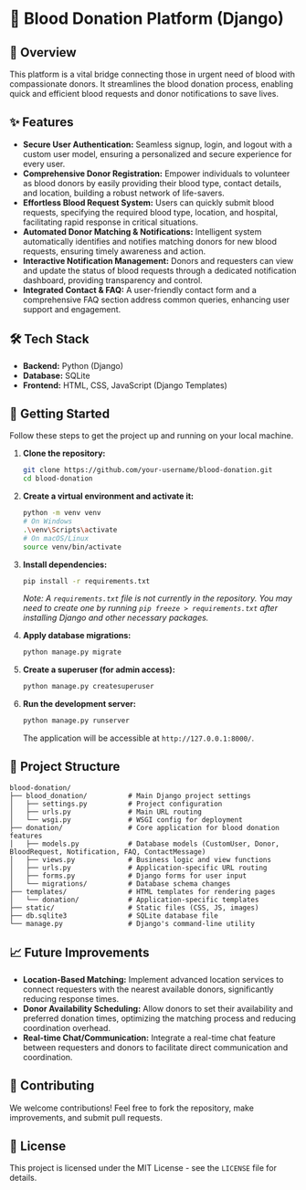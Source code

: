 # 🚀 Blood Donation Platform (Django)

## 📌 Overview

This platform is a vital bridge connecting those in urgent need of blood with compassionate donors. It streamlines the blood donation process, enabling quick and efficient blood requests and donor notifications to save lives.

## ✨ Features

*   **Secure User Authentication:** Seamless signup, login, and logout with a custom user model, ensuring a personalized and secure experience for every user.
*   **Comprehensive Donor Registration:** Empower individuals to volunteer as blood donors by easily providing their blood type, contact details, and location, building a robust network of life-savers.
*   **Effortless Blood Request System:** Users can quickly submit blood requests, specifying the required blood type, location, and hospital, facilitating rapid response in critical situations.
*   **Automated Donor Matching & Notifications:** Intelligent system automatically identifies and notifies matching donors for new blood requests, ensuring timely awareness and action.
*   **Interactive Notification Management:** Donors and requesters can view and update the status of blood requests through a dedicated notification dashboard, providing transparency and control.
*   **Integrated Contact & FAQ:** A user-friendly contact form and a comprehensive FAQ section address common queries, enhancing user support and engagement.

## 🛠️ Tech Stack

*   **Backend:** Python (Django)
*   **Database:** SQLite
*   **Frontend:** HTML, CSS, JavaScript (Django Templates)

## 🚀 Getting Started

Follow these steps to get the project up and running on your local machine.

1.  **Clone the repository:**

    ```bash
    git clone https://github.com/your-username/blood-donation.git
    cd blood-donation
    ```

2.  **Create a virtual environment and activate it:**

    ```bash
    python -m venv venv
    # On Windows
    .\venv\Scripts\activate
    # On macOS/Linux
    source venv/bin/activate
    ```

3.  **Install dependencies:**

    ```bash
    pip install -r requirements.txt
    ```

    *Note: A `requirements.txt` file is not currently in the repository. You may need to create one by running `pip freeze > requirements.txt` after installing Django and other necessary packages.* 

4.  **Apply database migrations:**

    ```bash
    python manage.py migrate
    ```

5.  **Create a superuser (for admin access):**

    ```bash
    python manage.py createsuperuser
    ```

6.  **Run the development server:**

    ```bash
    python manage.py runserver
    ```

    The application will be accessible at `http://127.0.0.1:8000/`.

## 📂 Project Structure

```
blood-donation/
├── blood_donation/          # Main Django project settings
│   ├── settings.py          # Project configuration
│   ├── urls.py              # Main URL routing
│   └── wsgi.py              # WSGI config for deployment
├── donation/                # Core application for blood donation features
│   ├── models.py            # Database models (CustomUser, Donor, BloodRequest, Notification, FAQ, ContactMessage)
│   ├── views.py             # Business logic and view functions
│   ├── urls.py              # Application-specific URL routing
│   ├── forms.py             # Django forms for user input
│   └── migrations/          # Database schema changes
├── templates/               # HTML templates for rendering pages
│   └── donation/            # Application-specific templates
├── static/                  # Static files (CSS, JS, images)
├── db.sqlite3               # SQLite database file
└── manage.py                # Django's command-line utility
```

## 📈 Future Improvements

*   **Location-Based Matching:** Implement advanced location services to connect requesters with the nearest available donors, significantly reducing response times.
*   **Donor Availability Scheduling:** Allow donors to set their availability and preferred donation times, optimizing the matching process and reducing coordination overhead.
*   **Real-time Chat/Communication:** Integrate a real-time chat feature between requesters and donors to facilitate direct communication and coordination.

## 🤝 Contributing

We welcome contributions! Feel free to fork the repository, make improvements, and submit pull requests.

## 📜 License

This project is licensed under the MIT License - see the `LICENSE` file for details.